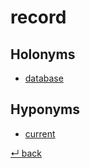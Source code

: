 # record

## Holonyms

  - [database](database.md)

## Hyponyms

  - [current](current.md)

[↵ back](README.md)